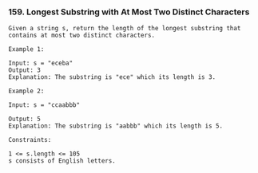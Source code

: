 ### 159. Longest Substring with At Most Two Distinct Characters

```
Given a string s, return the length of the longest substring that contains at most two distinct characters.

Example 1:

Input: s = "eceba"
Output: 3
Explanation: The substring is "ece" which its length is 3.

Example 2:

Input: s = "ccaabbb"

Output: 5
Explanation: The substring is "aabbb" which its length is 5.

Constraints:

1 <= s.length <= 105
s consists of English letters.
```